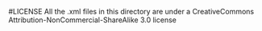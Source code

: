 #LICENSE
All the .xml files in this directory are under a CreativeCommons Attribution-NonCommercial-ShareAlike 3.0 license